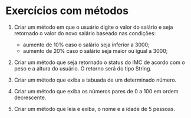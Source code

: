 # Exercícios com métodos

1. Criar um método em que o usuário digite o valor do salário e seja retornado o valor do novo salário baseado nas condições:
    * aumento de 10% caso o salário seja inferior a 3000;
    * aumento de 20% caso o salário seja maior ou igual a 3000;

2. Criar um  método que seja retornado o status do IMC de acordo com o peso e a altura do usuário. O retorno será do tipo String.

3. Criar um  método que exiba a tabuada de um determinado número.

4. Criar um método que exiba os números pares de 0 a 100 em ordem decrescente.

5. Criar um método que leia e exiba, o nome e a idade de 5 pessoas.